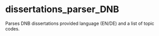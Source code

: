 # dissertations_parser_DNB
Parses DNB dissertations provided language (EN/DE) and a list of topic codes.  
